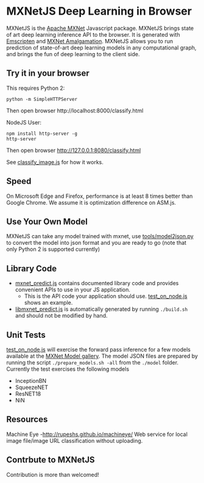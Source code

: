 MXNetJS Deep Learning in Browser
================================
MXNetJS is the [Apache MXNet](https://github.com/apache/incubator-mxnet) Javascript package. MXNetJS brings state of art deep learning inference API to the browser.
It is generated with [Emscripten](https://github.com/kripken/emscripten) and [MXNet Amalgamation](https://github.com/apache/incubator-mxnet/tree/master/amalgamation).
MXNetJS allows you to run prediction of state-of-art deep learning models in any computational graph, and brings the fun of deep learning to the client side.

Try it in your browser
-----------------

This requires Python 2:
```
python -m SimpleHTTPServer
```
Then open browser http://localhost:8000/classify.html

NodeJS User:
```
npm install http-server -g
http-server
```
Then open browser http://127.0.0.1:8080/classify.html

See [classify_image.js](classify_image.js) for how it works.

Speed
-----
On Microsoft Edge and Firefox, performance is at least 8 times better than Google Chrome. We assume it is optimization difference on ASM.js.


Use Your Own Model
------------------
MXNetJS can take any model trained with mxnet, use [tools/model2json.py](tools/model2json.py) to convert the model into json format and you are ready to go (note that only Python 2 is supported currently)


Library Code
------------
- [mxnet_predict.js](mxnet_predict.js) contains documented library code and provides convenient APIs to use in your JS application.
  - This is the API code your application should use. [test_on_node.js](test_on_node.js) shows an example.
- [libmxnet_predict.js](libmxnet_predict.js) is automatically generated by running ```./build.sh``` and should not be modified by hand.


Unit Tests
----------
[test_on_node.js](test_on_node.js) will exercise the forward pass inference for a few models available at the [MXNet Model gallery](https://github.com/dmlc/mxnet-model-gallery).  The model JSON files are prepared by running the script `./prepare_models.sh -all` from the `./model` folder.  Currently the test exercises the following models 

- InceptionBN
- SqueezeNET
- ResNET18
- NiN


Resources
---------
Machine Eye -http://rupeshs.github.io/machineye/ Web service for local image file/image URL classification without uploading.


Contrbute to MXNetJS
--------------------
Contribution is more than welcomed!
